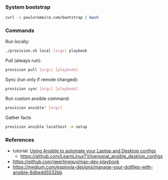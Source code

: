 ### System bootstrap
```sh
curl -s pauloromeira.com/bootstrap | bash
```

### Commands
Run locally:
```sh
./provision.sh local [args] playbook
```

Pull (always run):
```sh
provision pull [args] [playbook]
```

Sync (run only if remote changed):
```sh
provision sync [args] [playbook]
```

Run custom ansible command:
```sh
provision ansible* [args]
```

Gather facts
```sh
provision ansible localhost -m setup
```

### References
- tutorial: [Using Ansible to automate your Laptop and Desktop configs](https://www.youtube.com/watch?v=gIDywsGBqf4)
  - https://github.com/LearnLinuxTV/personal_ansible_desktop_configs
- https://github.com/geerlingguy/mac-dev-playbook
- https://medium.com/espinola-designs/manage-your-dotfiles-with-ansible-6dbedd5532bb
